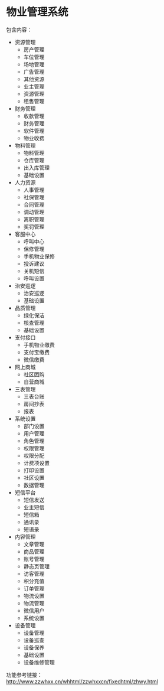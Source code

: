 物业管理系统
==============================================

包含内容：

+ 资源管理
    + 房产管理
    + 车位管理
    + 场地管理
    + 广告管理
    + 其他资源
    + 业主管理
    + 资源管理
    + 租售管理
+ 财务管理
    + 收款管理
    + 财务管理
    + 软件管理
    + 物业收费
+ 物料管理
    + 物料管理
    + 仓库管理
    + 出入库管理
    + 基础设置
+ 人力资源
    + 人事管理
    + 社保管理
    + 合同管理
    + 调动管理
    + 离职管理
    + 奖罚管理
+ 客服中心
    + 呼叫中心
    + 保修管理
    + 手机物业保修
    + 投诉建议
    + 关机短信
    + 呼叫设置
+ 治安巡逻
    + 治安巡逻
    + 基础设置
+ 品质管理
    + 绿化保洁
    + 核查管理
    + 基础设置
+ 支付接口    
    + 手机物业缴费
    + 支付宝缴费
    + 微信缴费
+ 网上商城
    + 社区团购
    + 自营商城
+ 三表管理    
    + 三表台账
    + 房间抄表
    + 报表
+ 系统设置
    + 部门设置
    + 用户管理
    + 角色管理
    + 权限管理
    + 权限分配
    + 计费项设置
    + 打印设置
    + 社区设置
    + 数据管理
+ 短信平台
    + 短信发送
    + 业主短信
    + 短信箱
    + 通讯录
    + 短语录
+ 内容管理
    + 文章管理
    + 商品管理
    + 账号管理
    + 静态页管理
    + 访客管理
    + 积分充值
    + 订单管理
    + 物流设置
    + 物流管理
    + 微信用户
    + 系统设置
+ 设备管理
    + 设备管理
    + 设备巡查
    + 设备保养
    + 基础设置
    + 设备维修管理


功能参考链接： http://www.zzwhxx.cn/whhtml/zzwhxxcn/fixedhtml/zhwy.html




